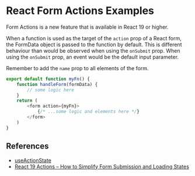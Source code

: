 # React Form Actions Examples

Form Actions is a new feature that is available in React 19 or higher.

When a function is used as the target of the `action` prop of a React form, the FormData object is passed to the function by default.  This is different behaviour than would be observed when using the `onSubmit` prop.  When using the `onSubmit` prop, an event would be the default input parameter.

Remember to add the `name` prop to all elements of the form.

```ts
export default function myFn() {
    function handleForm(formData) {
        // some logic here
    }
    return (
        <form action={myFn}>
            {/* ...some logic and elements here */}
        </form>
    )
}
```

## References

- [useActionState](https://react.dev/reference/react/useActionState)
- [React 19 Actions – How to Simplify Form Submission and Loading States](https://www.freecodecamp.org/news/react-19-actions-simpliy-form-submission-and-loading-states/)